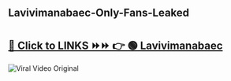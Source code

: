 
 ## Lavivimanabaec-Only-Fans-Leaked

# <h2><a href="https://clipsfans.com/Lavivimanabaec&ref=git">🔗 Click to LINKS ⏩⏩ 👉 🟢 Lavivimanabaec </a></h2>

<a href="https://clipsfans.com/Lavivimanabaec&ref=git" rel="nofollow" data-target="animated-image.originalLink"><img src="https://i.ibb.co.com/xMMVF88/686577567.gif" alt="Viral Video Original" style="max-width: 100%; display: inline-block;" data-target="animated-image.originalImage"></a>
